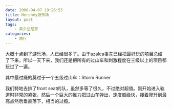 ```yaml
---
date: 2008-04-07 19:26:53
title: Hershey游乐场
layout: post
tags:
    - 宾夕法尼亚
categories:
    - 旅行
---
```

大概十点到了游乐场，人已经很多了。由于azalea事先已经把最好玩的项目总结了下来，所以一天下来，我们还是把所有的过山车和刺激程度在三级以上的项目都玩过了一遍。

其中最过瘾的莫过于一个五级过山车：Storm Runner

我们特地去排了front seat的队，虽然多等了很久，不过绝对超值。刚开始进入轨道时非常的紧张，然后一个巨大的推力把过山车弹出，速度超级快，接着爬升到最高点然后垂直落下，相当的过瘾。